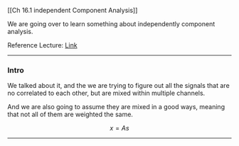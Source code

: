 [[Ch 16.1 independent Component Analysis]]

We are going over to learn something about independently component analysis. 

Reference Lecture: [Link](https://www.youtube.com/watch?v=Ad6kMhJbqoY&feature=youtu.be&ab_channel=NathanKutz)


---

### Intro

We talked about it, and the we are trying to figure out all the signals that are no correlated to each other, but are mixed within multiple channels. 

And we are also going to assume they are mixed in a good ways, meaning that not all of them are weighted the same. 

$$
x = A s
$$




---



